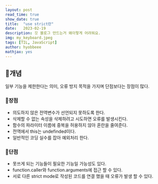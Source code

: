 ```yaml
---
layout: post
read_time: true
show_date: true
title:  "use strict란"
date:   2023-02-19
description: 깃 블로그 만드는거 왜이렇게 어려워요.
img: my_keyboard.jpeg
tags: [TIL, JavaScript]
author: hyobbeee
mathjax: yes
---
```

## 📍개념

일부 기능을 제한한다는 의미, 오류 방지 목적을 가지며 단점보다는 장점이 많다.

### 🔹장점

- 의도하지 않은 전역변수가 선언되지 못하도록 한다.
- 삭제할 수 없는 속성을 삭제하려고 시도하면 오류를 발생시킨다.
- 함수의 파라미터 이름에 중복을 허용하지 않아 혼란을 줄여준다.
- 전역에서 this는 undefinded이다.
- 일반적인 코딩 실수를 잡아 예외처리 한다.

### 🔸단점

- 못쓰게 되는 기능들이 필요한 기능일 가능성도 있다.
- function.caller와 function.arguments에 접근 할 수 있다.
- 서로 다른 strict mode로 작성된 코드를 연결 했을 때 오류가 발생 할 수 있다.